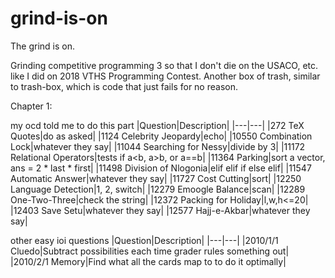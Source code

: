 # grind-is-on
The grind is on.

Grinding competitive programming 3 so that I don't die on the USACO, etc. like I did on 2018 VTHS Programming Contest.
Another box of trash, similar to trash-box, which is code that just fails for no reason.

Chapter 1:

my ocd told me to do this part
|Question|Description|
|---|---|
|272 TeX Quotes|do as asked|
|1124 Celebrity Jeopardy|echo|
|10550 Combination Lock|whatever they say|
|11044 Searching for Nessy|divide by 3|
|11172 Relational Operators|tests if a<b, a>b, or a==b|
|11364 Parking|sort a vector, ans = 2 * last * first|
|11498 Division of Nlogonia|elif elif if else elif|
|11547 Automatic Answer|whatever they say|
|11727 Cost Cutting|sort|
|12250 Language Detection|1, 2, switch|
|12279 Emoogle Balance|scan|
|12289 One-Two-Three|check the string|
|12372 Packing for Holiday|l,w,h<=20|
|12403 Save Setu|whatever they say|
|12577 Hajj-e-Akbar|whatever they say|

other easy ioi questions
|Question|Description|
|---|---|
|2010/1/1 Cluedo|Subtract possibilities each time grader rules something out|
|2010/2/1 Memory|Find what all the cards map to to do it optimally|
